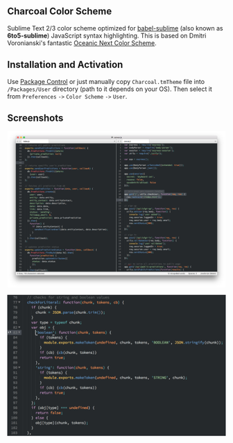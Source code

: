 ## Charcoal Color Scheme

Sublime Text 2/3 color scheme optimized for [babel-sublime](https://github.com/babel/babel-sublime) (also known as **6to5-sublime**) JavaScript syntax highlighting.  This is based on Dmitri Voronianski's fantastic [Oceanic Next Color Scheme](https://github.com/voronianski/oceanic-next-color-scheme).

## Installation and Activation

Use [Package Control](https://packagecontrol.io/) or just manually copy `Charcoal.tmTheme` file into `/Packages/User` directory (path to it depends on your OS). Then select it from `Preferences` `->` `Color Scheme` `->` `User`.

## Screenshots

![](https://raw.githubusercontent.com/Dnld/charcoal-color-scheme/master/screenshots/screenShot2.png)

![](https://raw.githubusercontent.com/Dnld/charcoal-color-scheme/master/screenshots/screenShot1.png)

